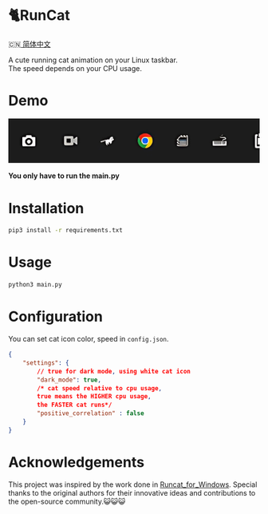 # 🐈RunCat
🇨🇳[ 简体中文](README.zh.md)  

A cute running cat animation on your Linux taskbar.  
The speed depends on your CPU usage.

# Demo

![Demo](/resources/demo.gif)  

**You only have to run the main.py**

# Installation

```bash
pip3 install -r requirements.txt
```

# Usage

```bash
python3 main.py
```

# Configuration

You can set cat icon color, speed in `config.json`.

```json
{
    "settings": {
        // true for dark mode, using white cat icon
        "dark_mode": true,
        /* cat speed relative to cpu usage, 
        true means the HIGHER cpu usage, 
        the FASTER cat runs*/
        "positive_correlation" : false
    }
}
```

# Acknowledgements

This project was inspired by the work done in [Runcat_for_Windows](https://github.com/Kyome22/RunCat_for_windows). Special thanks to the original authors for their innovative ideas and contributions to the open-source community.😺😺😺
